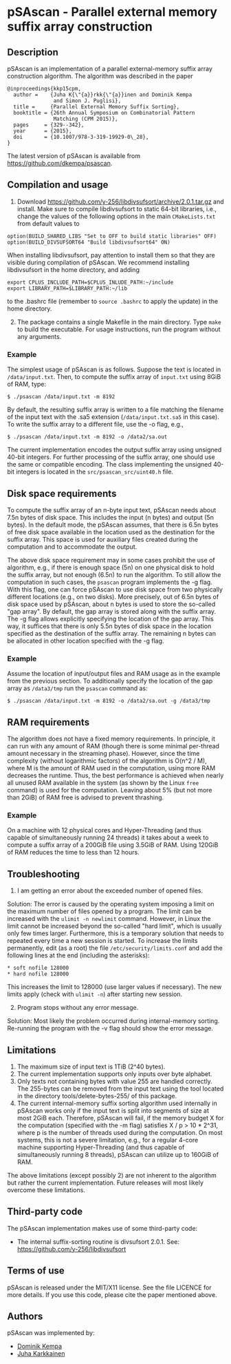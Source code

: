pSAscan - Parallel external memory suffix array construction
============================================================


Description
-----------

pSAscan is an implementation of a parallel external-memory suffix
array construction algorithm. The algorithm was described in the paper

    @inproceedings{kkp15cpm,
      author =    {Juha K{\"{a}}rkk{\"{a}}inen and Dominik Kempa
                   and Simon J. Puglisi},
      title =     {Parallel External Memory Suffix Sorting},
      booktitle = {26th Annual Symposium on Combinatorial Pattern
                   Matching (CPM 2015)},
      pages     = {329--342},
      year      = {2015},
      doi       = {10.1007/978-3-319-19929-0\_28},
    }

The latest version of pSAscan is available from
https://github.com/dkempa/psascan.



Compilation and usage
---------------------

1. Download https://github.com/y-256/libdivsufsort/archive/2.0.1.tar.gz
and install. Make sure to compile libdivsufsort to static 64-bit
libraries, i.e., change the values of the following options in the
main `CMakeLists.txt` from default values to

```
option(BUILD_SHARED_LIBS "Set to OFF to build static libraries" OFF)
option(BUILD_DIVSUFSORT64 "Build libdivsufsort64" ON)
```

When installing libdivsufsort, pay attention to install them so that
they are visible during compilation of pSAscan. We recommend installing
libdivsufsort in the home directory, and adding

```
export CPLUS_INCLUDE_PATH=$CPLUS_INLUDE_PATH:~/include
export LIBRARY_PATH=$LIBRARY_PATH:~/lib
```

to the .bashrc file (remember to `source .bashrc` to apply the update)
in the home directory.

2. The package contains a single Makefile in the main directory.
Type `make` to build the executable. For usage instructions, run the
program without any arguments.

### Example

The simplest usage of pSAscan is as follows. Suppose the text is located
in `/data/input.txt`. Then, to compute the suffix array of `input.txt`
using 8GiB of RAM, type:

    $ ./psascan /data/input.txt -m 8192

By default, the resulting suffix array is written to a file matching
the filename of the input text with the .sa5 extension
(`/data/input.txt.sa5` in this case). To write the suffix array to a
different file, use the -o flag, e.g.,

    $ ./psascan /data/input.txt -m 8192 -o /data2/sa.out

The current implementation encodes the output suffix array using
unsigned 40-bit integers. For further processing of the suffix array,
one should use the same or compatible encoding. The class implementing
the unsigned 40-bit integers is located in the
`src/psascan_src/uint40.h` file.



Disk space requirements
-----------------------

To compute the suffix array of an n-byte input text, pSAscan needs
about 7.5n bytes of disk space. This includes the input (n bytes) and
output (5n bytes). In the default mode, the pSAscan assumes, that
there is 6.5n bytes of free disk space available in the location used
as the destination for the suffix array. This space is used for
auxiliary files created during the computation and to accommodate the
output.

The above disk space requirement may in some cases prohibit the use of
algorithm, e.g., if there is enough space (5n) on one physical disk to
hold the suffix array, but not enough (6.5n) to run the algorithm. To
still allow the computation in such cases, the `psascan` program
implements the -g flag. With this flag, one can force pSAscan to use
disk space from two physically different locations (e.g., on two
disks). More precisely, out of 6.5n bytes of disk space used by
pSAscan, about n bytes is used to store the so-called "gap array". By
default, the gap array is stored along with the suffix array. The -g
flag allows explicitly specifying the location of the gap array. This
way, it suffices that there is only 5.5n bytes of disk space in the
location specified as the destination of the suffix array. The
remaining n bytes can be allocated in other location specified with
the -g flag.

### Example

Assume the location of input/output files and RAM usage as in the
example from the previous section. To additionally specify the
location of the gap array as `/data3/tmp` run the `psascan`
command as:

    $ ./psascan /data/input.txt -m 8192 -o /data2/sa.out -g /data3/tmp



RAM requirements
----------------

The algorithm does not have a fixed memory requirements. In principle,
it can run with any amount of RAM (though there is some minimal
per-thread amount necessary in the streaming phase). However, since
the time complexity (without logarithmic factors) of the algorithm is
O(n^2 / M), where M is the amount of RAM used in the computation,
using more RAM decreases the runtime.  Thus, the best performance is
achieved when nearly all unused RAM available in the system (as shown
by the Linux `free` command) is used for the computation. Leaving
about 5% (but not more than 2GiB) of RAM free is advised to prevent
thrashing.

### Example

On a machine with 12 physical cores and Hyper-Threading (and thus
capable of simultaneously running 24 threads) it takes about a week to
compute a suffix array of a 200GiB file using 3.5GiB of RAM. Using
120GiB of RAM reduces the time to less than 12 hours.



Troubleshooting
---------------

1. I am getting an error about the exceeded number of opened files.

Solution: The error is caused by the operating system imposing a limit
on the maximum number of files opened by a program. The limit can be
increased with the `ulimit -n newlimit` command. However, in Linux the
limit cannot be increased beyond the so-called "hard limit", which is
usually only few times larger. Furthermore, this is a temporary
solution that needs to repeated every time a new session is
started. To increase the limits permanently, edit (as a root) the file
`/etc/security/limits.conf` and add the following lines at the end
(including the asterisks):

    * soft nofile 128000
    * hard nofile 128000

This increases the limit to 128000 (use larger values if necessary).
The new limits apply (check with `ulimit -n`) after starting new
session.

2. Program stops without any error message.

Solution: Most likely the problem occurred during internal-memory
sorting.  Re-running the program with the -v flag should show the
error message.



Limitations
-----------

1. The maximum size of input text is 1TiB (2^40 bytes).
2. The current implementation supports only inputs over byte alphabet.
3. Only texts not containing bytes with value 255 are handled
   correctly.  The 255-bytes can be removed from the input text using
   the tool located in the directory tools/delete-bytes-255/ of this
   package.
4. The current internal-memory suffix sorting algorithm used
   internally in pSAscan works only if the input text is split into
   segments of size at most 2GiB each. Therefore, pSAscan will fail,
   if the memory budget X for the computation (specified with the -m
   flag) satisfies X / p > 10 * 2^31, where p is the number of threads
   used during the computation. On most systems, this is not a severe
   limitation, e.g., for a regular 4-core machine supporting
   Hyper-Threading (and thus capable of simultaneously running 8
   threads), pSAscan can utilize up to 160GiB of RAM.

The above limitations (except possibly 2) are not inherent to the
algorithm but rather the current implementation. Future releases will
most likely overcome these limitations.



Third-party code
----------------

The pSAscan implementation makes use of some third-party code:
- The internal suffix-sorting routine is divsufsort 2.0.1.
  See: https://github.com/y-256/libdivsufsort



Terms of use
------------

pSAscan is released under the MIT/X11 license. See the file LICENCE
for more details. If you use this code, please cite the paper
mentioned above.



Authors
-------

pSAscan was implemented by:
- [Dominik Kempa](https://scholar.google.com/citations?user=r0Kn9IUAAAAJ)
- [Juha Karkkainen](https://scholar.google.com/citations?user=oZepo1cAAAAJ)
